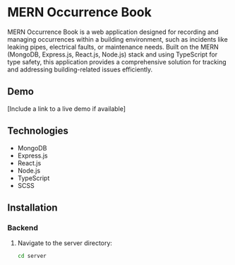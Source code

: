 # MERN Occurrence Book

MERN Occurrence Book is a web application designed for recording and managing occurrences within a building environment, such as incidents like leaking pipes, electrical faults, or maintenance needs. Built on the MERN (MongoDB, Express.js, React.js, Node.js) stack and using TypeScript for type safety, this application provides a comprehensive solution for tracking and addressing building-related issues efficiently.

## Demo

[Include a link to a live demo if available]

## Technologies

- MongoDB
- Express.js
- React.js
- Node.js
- TypeScript
- SCSS

## Installation

### Backend

1. Navigate to the server directory:
   ```sh
   cd server
